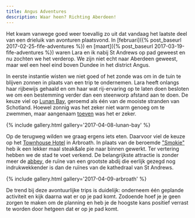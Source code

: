 ```yaml
---
title: Angus Adventures
description: Waar heen? Richting Aberdeen!
---
```


Het kwam vanwege goed weer toevallig zo uit dat vandaag het laatste deel van een drieluik van avonturen plaatsvond. In [februari]({% post_baseurl 2017-02-25-fife-adventures %}) en [maart]({% post_baseurl 2017-03-19-fife-adventures %}) waren Lara en ik nabij St Andrews op pad geweest en nu zochten we het verderop. We zijn niet echt naar Aberdeen geweest, maar wel een heel eind boven Dundee in het district Angus.

<a name="more"></a>

In eerste instantie wisten we niet goed of het zonde was om in de tuin te blijven zonnen in plaats van een trip te ondernemen. Lara heeft onlangs haar rijbewijs gehaald en om haar wat rij-ervaring op te laten doen besloten we om een bestemming verder dan een steenworp afstand aan te doen. De keuze viel op [Lunan Bay](https://www.visitscotland.com/info/towns-villages/lunan-bay-p315721), geroemd als één van de mooiste stranden van Schotland. Hoewel zonnig was het zeker niet warm genoeg om te zwemmen, maar aangenaam [toeven](https://www.walkhighlands.co.uk/angus/lunan-bay.shtml) was het er zeker.

{% include gallery.html gallery='2017-04-08-lunan-bay' %}

Op de terugweg wilden we graag ergens iets eten. Daarvoor viel de keuze op het [Townhouse Hotel](http://townhousehotelarbroath.co.uk/) in Arbroath. In plaats van de beroemde ["Smokie"](http://www.arbroathsmokies.net/what-is-a-smokie.html) heb ik een lekker maal steak&ale pie naar binnen gewerkt. Ter vertering hebben we de stad te voet verkend. De belangrijkste attractie is zonder meer de [abbey](http://news.bbc.co.uk/local/taysideandcentralscotland/hi/people_and_places/religion_and_ethics/newsid_8395000/8395721.stm), de ruïne van een grootste abdij die eerlijk gezegd nog indrukwekkender is dan de ruïnes van de kathedraal van St Andrews.

{% include gallery.html gallery='2017-04-09-arbroath' %}

De trend bij deze avontuurlijke trips is duidelijk: onderneem één geplande activiteit en kijk daarna wat er op je pad komt. Zodoende hoef je je geen zorgen te maken om de planning en heb je de hoogste kans positief verrast te worden door hetgeen dat er op je pad komt.